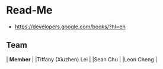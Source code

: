 # Read-Me

- https://developers.google.com/books/?hl=en

## Team
|      **Member**      | 
|Tiffany (Xiuzhen) Lei | 
|Sean Chu              | 
|Leon Cheng            | 
